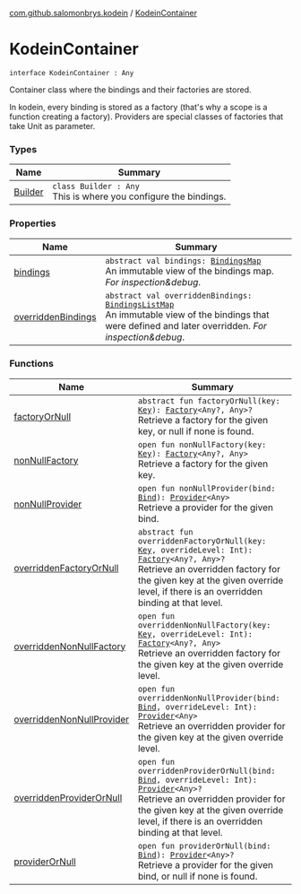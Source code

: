 [com.github.salomonbrys.kodein](../index.md) / [KodeinContainer](.)

# KodeinContainer

`interface KodeinContainer : Any`

Container class where the bindings and their factories are stored.

In kodein, every binding is stored as a factory (that's why a scope is a function creating a factory).
Providers are special classes of factories that take Unit as parameter.

### Types

| Name | Summary |
|---|---|
| [Builder](-builder/index.md) | `class Builder : Any`<br>This is where you configure the bindings. |

### Properties

| Name | Summary |
|---|---|
| [bindings](bindings.md) | `abstract val bindings: `[`BindingsMap`](../-bindings-map.md)<br>An immutable view of the bindings map. *For inspection&amp;debug*. |
| [overriddenBindings](overridden-bindings.md) | `abstract val overriddenBindings: `[`BindingsListMap`](../-bindings-list-map.md)<br>An immutable view of the bindings that were defined and later overridden. *For inspection&amp;debug*. |

### Functions

| Name | Summary |
|---|---|
| [factoryOrNull](factory-or-null.md) | `abstract fun factoryOrNull(key: `[`Key`](../-kodein/-key/index.md)`): `[`Factory`](../-factory.md)`<Any?, Any>?`<br>Retrieve a factory for the given key, or null if none is found. |
| [nonNullFactory](non-null-factory.md) | `open fun nonNullFactory(key: `[`Key`](../-kodein/-key/index.md)`): `[`Factory`](../-factory.md)`<Any?, Any>`<br>Retrieve a factory for the given key. |
| [nonNullProvider](non-null-provider.md) | `open fun nonNullProvider(bind: `[`Bind`](../-kodein/-bind/index.md)`): `[`Provider`](../-provider.md)`<Any>`<br>Retrieve a provider for the given bind. |
| [overriddenFactoryOrNull](overridden-factory-or-null.md) | `abstract fun overriddenFactoryOrNull(key: `[`Key`](../-kodein/-key/index.md)`, overrideLevel: Int): `[`Factory`](../-factory.md)`<Any?, Any>?`<br>Retrieve an overridden factory for the given key at the given override level, if there is an overridden binding at that level. |
| [overriddenNonNullFactory](overridden-non-null-factory.md) | `open fun overriddenNonNullFactory(key: `[`Key`](../-kodein/-key/index.md)`, overrideLevel: Int): `[`Factory`](../-factory.md)`<Any?, Any>`<br>Retrieve an overridden factory for the given key at the given override level. |
| [overriddenNonNullProvider](overridden-non-null-provider.md) | `open fun overriddenNonNullProvider(bind: `[`Bind`](../-kodein/-bind/index.md)`, overrideLevel: Int): `[`Provider`](../-provider.md)`<Any>`<br>Retrieve an overridden provider for the given key at the given override level. |
| [overriddenProviderOrNull](overridden-provider-or-null.md) | `open fun overriddenProviderOrNull(bind: `[`Bind`](../-kodein/-bind/index.md)`, overrideLevel: Int): `[`Provider`](../-provider.md)`<Any>?`<br>Retrieve an overridden provider for the given key at the given override level, if there is an overridden binding at that level. |
| [providerOrNull](provider-or-null.md) | `open fun providerOrNull(bind: `[`Bind`](../-kodein/-bind/index.md)`): `[`Provider`](../-provider.md)`<Any>?`<br>Retrieve a provider for the given bind, or null if none is found. |
